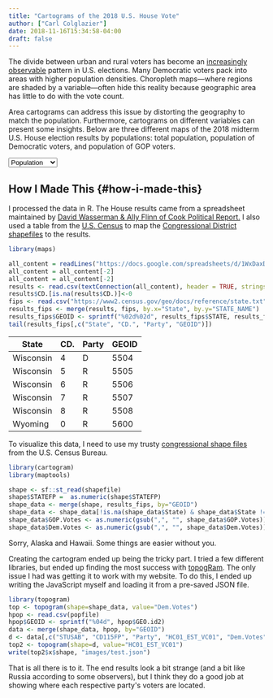 ```yaml
---
title: "Cartograms of the 2018 U.S. House Vote"
author: ["Carl Colglazier"]
date: 2018-11-16T15:34:58-04:00
draft: false
---
```


The divide between urban and rural voters has become an [increasingly
observable](https://www.washingtonpost.com/graphics/politics/2016-election/urban-rural-vote-swing/) pattern in U.S. elections.  Many Democratic voters pack
into areas with higher population densities. Choropleth maps—where
regions are shaded by a variable—often hide this reality because
geographic area has little to do with the vote count.

Area cartograms can address this issue by distorting the geography
to match the population. Furthermore, cartograms on different
variables can present some insights. Below are three different
maps of the 2018 midterm U.S. House election results by populations:
total population, population of Democratic voters, and population of
GOP voters.

<script src="//cdnjs.cloudflare.com/ajax/libs/d3/4.11.0/d3.min.js"></script><script src="//unpkg.com/cartogram-chart@1.0.6/dist/cartogram-chart.min.js"></script>

<div id="world"></div>

<select name="pop">
  <option value="HC01_EST_VC01" selected="selected">Population</option>
  <option value="Dem.Votes">Democrats</option>
  <option value="GOP.Votes">Republicans</option>
</select>

<script>
var cart;
d3.json('/images/test.json', function (error, world) {
        if (error) throw error;
        const colorScale = d3.scaleOrdinal(["#F8766D", "#619CFF", "#CCCCCC"]);
        cart = Cartogram()
            .topoJson(world)
            .topoObjectName('states')
            .projection(d3.geoAlbers())
            .iterations(12)
            .value(function (obj) {
                return obj.properties["HC01_EST_VC01"] + 1000;
            })
            .color(({ properties: { Party } }) => colorScale(Party))
            .label(({ properties: p }) => `${p.STUSAB}${p.CD115FP} (${p.Party})`)
            .valFormatter(d3.format(".3s"))
            .width("100%")
            .height(500)
            (document.getElementById('world'));
});
document.addEventListener('DOMContentLoaded',function() {
    document.querySelector('select[name="pop"]').onchange=changeEventHandler;
},false);
function changeEventHandler(event) {
    if(event.target.value) {
        cart.value(function (obj) { return obj.properties[event.target.value] + 1000;});
    }
}
</script>


## How I Made This {#how-i-made-this}

I processed the data in R. The House results came from a spreadsheet
maintained by [David Wasserman & Ally Flinn of Cook Political Report.](https://docs.google.com/spreadsheets/d/1WxDaxD5az6kdOjJncmGph37z0BPNhV1fNAH%5Fg7IkpC0/htmlview?sle=true) I
also used a table from the [U.S. Census](https://www2.census.gov/geo/docs/reference/state.txt) to map the [Congressional
District shapefiles](https://www.census.gov/geo/maps-data/data/cbf/cbf%5Fcds.html) to the results.

```R
library(maps)

all_content = readLines("https://docs.google.com/spreadsheets/d/1WxDaxD5az6kdOjJncmGph37z0BPNhV1fNAH_g7IkpC0/gviz/tq?tqx=out:csv&sheet=Sheet1")
all_content = all_content[-2]
all_content = all_content[-2]
results <- read.csv(textConnection(all_content), header = TRUE, stringsAsFactors = FALSE)
results$CD.[is.na(results$CD.)]<-0
fips <- read.csv("https://www2.census.gov/geo/docs/reference/state.txt", sep="|")
results_fips <- merge(results, fips, by.x="State", by.y="STATE_NAME")
results_fips$GEOID <- sprintf("%02d%02d", results_fips$STATE, results_fips$CD.)
tail(results_fips[,c("State", "CD.", "Party", "GEOID")])
```

| State     | CD. | Party | GEOID |
|-----------|-----|-------|-------|
| Wisconsin | 4   | D     | 5504  |
| Wisconsin | 5   | R     | 5505  |
| Wisconsin | 6   | R     | 5506  |
| Wisconsin | 7   | R     | 5507  |
| Wisconsin | 8   | R     | 5508  |
| Wyoming   | 0   | R     | 5600  |

To visualize this data, I need to use my trusty [congressional shape
files](https://www.census.gov/geo/maps-data/data/cbf/cbf%5Fcds.html) from the U.S. Census Bureau.

```R
library(cartogram)
library(maptools)

shape <- sf::st_read(shapefile)
shape$STATEFP =  as.numeric(shape$STATEFP)
shape_data <- merge(shape, results_fips, by="GEOID")
shape_data <- shape_data[!is.na(shape_data$State) & shape_data$State != "Alaska" & shape_data$State != "Hawaii",]
shape_data$GOP.Votes <- as.numeric(gsub(",", "", shape_data$GOP.Votes))
shape_data$Dem.Votes <- as.numeric(gsub(",", "", shape_data$Dem.Votes))
```

Sorry, Alaska and Hawaii. Some things are easier without you.

Creating the cartogram ended up being the tricky part. I tried a few
different libraries, but ended up finding the most success with
[topogRam](https://github.com/dreamRs/topogRam). The only issue I had was getting it to work with my website.
To do this, I ended up writing the JavaScript myself and loading it
from a pre-saved JSON file.

```R
library(topogram)
top <- topogram(shape=shape_data, value="Dem.Votes")
hpop <- read.csv(popfile)
hpop$GEOID <- sprintf("%04d", hpop$GEO.id2)
data <- merge(shape_data, hpop, by="GEOID")
d <- data[,c("STUSAB", "CD115FP", "Party", "HC01_EST_VC01", "Dem.Votes", "GOP.Votes")]
top2 <- topogram(shape=d, value="HC01_EST_VC01")
write(top2$x$shape, "images/test.json")
```

That is all there is to it. The end results look a bit strange
(and a bit like Russia according to some observers), but I think
they do a good job at showing where each respective party's voters
are located.
